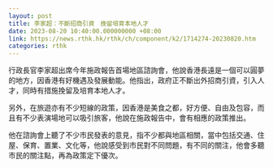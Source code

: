 ```yaml
---
layout: post
title: 李家超：不斷招商引資　挽留培育本地人才
date: 2023-08-20 10:40:00.000000000 +08:00
link: https://news.rthk.hk/rthk/ch/component/k2/1714274-20230820.htm
categories: rthk
---
```


行政長官李家超出席今年施政報告首場地區諮詢會，他說香港長遠是一個可以圓夢的地方，因香港有好機遇及發展動能。他指出，政府正不斷出外招商引資，引入人才，同時有措施挽留及培育本地人才。

另外，在旅遊亦有不少短線的政策，因香港是美食之都，好方便、自由及包容，而且有不少表演場地可以吸引旅客，他說在施政報告中，會有相應的政策推出。

他在諮詢會上聽了不少市民發表的意見，指不少都與地區相關，當中包括交通、住屋、保育、置業、文化等，他說感受到市民對不同問題，有不同的關注，他會多聽市民的關注點，再為政策定下優次。
